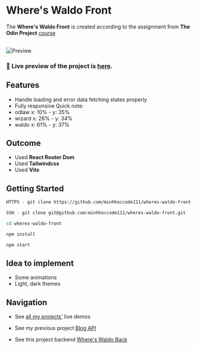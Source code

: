 # Where's Waldo Front

The **Where's Waldo Front** is created according to the assignment from **The Odin Project** [course](https://www.theodinproject.com/lessons/nodejs-where-s-waldo-a-photo-tagging-app)
<br>
<br>

![Preview](public/)

### 🔗 **Live preview** of the project is [here](https://minhhoccode.vercel.app/).

## **Features**

- Handle loading and error data fetching states properly
- Fully responsive
  <!-- - Beautiful UI ^^ -->
  Quick note:
- odlaw x: 10% - y: 35%
- wizard x: 26% - y: 34%
- waldo x: 61% - y: 37%

## **Outcome**

- Used **React Router Dom**
- Used **Tailwindcss**
- Used **Vite**

## **Getting Started**

```bash
HTTPS - git clone https://github.com/minhhoccode111/wheres-waldo-front.git

SSH - git clone git@github.com:minhhoccode111/wheres-waldo-front.git

cd wheres-waldo-front

npm install

npm start
```

## **Idea to implement**

- Some animations
- Light, dark themes

## **Navigation**

- See [all my projects'](https://github.com/minhhoccode111/all-projects-live-demos) live demos

* See my previous project [Blog API](https://github.com/minhhoccode111/personal-portfolio)

* See this project backend [Where's Waldo Back](https://github.com/minhhoccode111/wheres-waldo-back)

<!-- * See my next project []() -->
